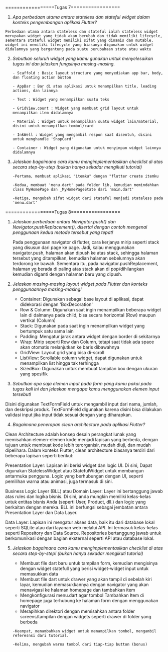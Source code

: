 =================Tugas 7=================
1. *Apa perbedaan utama antara stateless dan stateful widget dalam konteks pengembangan aplikasi Flutter?*

 `Perbedaan utama antara stateless dan stateful ialah stateless widget merupakan widget yang tidak
    akan berubah dan tidak memiliki lifecycle, sementara stateful widget memiliki sifat yang dinamis
    dan mutable, widget ini memiliki lifecycle yang biasanya digunakan untuk widget didalamnya yang
    bergantung pada suatu perubahaan state atau waktu`

2. *Sebutkan seluruh widget yang kamu gunakan untuk menyelesaikan tugas ini dan jelaskan fungsinya masing-masing.*

    `- Scaffold : Basic layout structure yang menyediakan app bar, body, dan floating action button`

    `- AppBar : Bar di atas aplikasi untuk menampilkan title, leading actions, dan lainnya`

    `- Text : Widget yang menampilkan suatu teks`

    `- GridView.count : Widget yang membuat grid layout untuk menampilkan item didalamnya`

    `- Material : Widget untuk menampilkan suatu widget lain/material, disini untuk menampilkan tombol/card`

    `- InkWell : Widget yang mengambil respon saat disentuh, disini untuk menghandle 'ShopCard'`

    `- Container : Widget yang digunakan untuk menyimpan widget lainnya didalamnya`

3. *Jelaskan bagaimana cara kamu mengimplementasikan checklist di atas secara step-by-step (bukan hanya sekadar mengikuti tutorial)*

    `-Pertama, membuat aplikasi "itemku" dengan "flutter create itemku`
    
    `-Kedua, membuat 'menu.dart' pada folder lib, kemudian memindahkan class MyHomePage dan _MyHomePageState dari 'main.dart'`
    
    `-Ketiga, mengubah sifat widget dari stateful menjadi stateless pada 'menu.dart'`

=================Tugas 8=================

1. *Jelaskan perbedaan antara Navigator.push() dan Navigator.pushReplacement(), disertai dengan contoh mengenai penggunaan kedua metode tersebut yang tepat!*

   Pada penggunaan navigator di flutter, cara kerjanya mirip seperti stack yang disusun dari page ke page. Jadi, kalau menggunakan navigator.push, halaman akan dipush
   ke atas stack, sehingga halaman tersebut yang ditampilkan, kemudian halaman sebelumnya akan terdorong ke bawah. Sementara itu, pada navigator.pushReplacement, halaman yg
   berada di paling atas stack akan di pop/dihilangkan kemudian diganti dengan halaman baru yang dipush.

2. *Jelaskan masing-masing layout widget pada Flutter dan konteks penggunaannya masing-masing!*

   - Container: Digunakan sebagai base layout di aplikasi, dapat didekorasi dengan 'BoxDecoration'
   - Row & Column: Digunakan saat ingin menampilkan beberapa widget lain di dalmanya pada child, bisa secara horizontal (Row) maupun vertikal (Column)
   - Stack: Digunakan pada saat ingin menampilkan widget yang bertumpuk satu sama lain
   - Padding: Mengatur jarak antara widget dengan border di sekitarnya
   - Wrap: Mirip seperti Row dan Column, tetapi saat tidak ada space akan otomatis melanjutkan ke baris dibawahnya
   - GridView: Layout grid yang bisa di-scroll
   - ListView: Scrollable column widget, dapat digunakan untuk menampilkan list hingga tak terhingga
   - SizedBox: Digunakan untuk membuat tampilan box dengan ukuran yang spesifik

3. *Sebutkan apa saja elemen input pada form yang kamu pakai pada tugas kali ini dan jelaskan mengapa kamu menggunakan elemen input tersebut!*

Disini digunakan TextFormField untuk mengambil input dari nama, jumlah, dan deskripsi produk.
TextFormField digunakan karena disini bisa dilakukan validasi input jika input tidak sesuai dengan yang diharapkan.

4. *Bagaimana penerapan clean architecture pada aplikasi Flutter?*

Clean Architecture adalah konsep desain perangkat lunak yang memisahkan elemen-elemen kode menjadi lapisan yang berbeda, dengan tujuan untuk membuat kode lebih terorganisir, mudah diuji, dan mudah dipelihara. Dalam konteks Flutter, clean architecture biasanya terdiri dari beberapa lapisan seperti berikut:

Presentation Layer: Lapisan ini berisi widget dan logic UI. Di sini, Dapat digunakan StatelessWidget atau StatefulWidget untuk membangun antarmuka pengguna. Logic yang berhubungan dengan UI, seperti pemilihan warna atau animasi, juga termasuk di sini.

Business Logic Layer (BLL) atau Domain Layer: Layer ini bertanggung jawab atas rules dan logika bisnis. Di sini, anda mungkin memiliki kelas-kelas untuk entitas bisnis Anda (seperti User, Product, dll.) dan logic yang berkaitan dengan mereka. BLL ini berfungsi sebagai jembatan antara Presentation Layer dan Data Layer.

Data Layer: Lapisan ini mengatur akses data, baik itu dari database lokal seperti SQLite atau dari layanan web melalui API. Ini termasuk kelas-kelas seperti Repository dan Data Source. Repositories bertanggung jawab untuk berkomunikasi dengan bagian eksternal seperti API atau database lokal.

5. *Jelaskan bagaimana cara kamu mengimplementasikan checklist di atas secara step-by-step! (bukan hanya sekadar mengikuti tutorial)*
   - Membuat file dart baru untuk tampilan form, kemudian mengisinya dengan widget statefull yang berisi widget-widget input untuk memasukkan data
   - Membuat file dart untuk drawer yang akan tampil di sebelah kiri layar, kemudian memasukkannya dengan navigator yang akan menavigasi ke halaman homepage dan tambahkan item
   - Mengkonfigurasi menu.dart agar tombol Tambahkan Item di homepage juga terhubung ke halaman form dengan menggunakan navigator
   - Merapihkan direktori dengan memisahkan antara folder screens/tampilan dengan widgets seperti drawer di folder yang berbeda
    
    `-Keempat, menambahkan widget untuk menampilkan tombol, mengambil referesnsi dari tutorial.`
    
    `-Kelima, mengubah warna tombol dari tiap-tiap button (bonus)`
